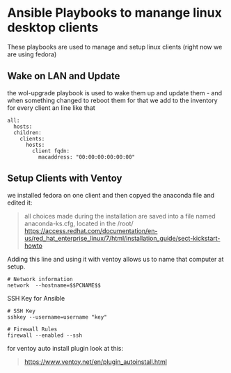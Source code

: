 # Ansible Playbooks to manange linux desktop clients
These playbooks are used to manage and setup linux clients (right now we are using fedora)
## Wake on LAN and Update
the wol-upgrade playbook is used to wake them up and update them - and when something changed to reboot them
for that we add to the inventory for every client an line like that
```
all:
  hosts:
  children:
    clients:
      hosts:
        client fqdn:
          macaddress: "00:00:00:00:00:00"
```
## Setup Clients with Ventoy
we installed fedora on one client and then copyed the anaconda file and edited it:
> all choices made during the installation are saved into a file named anaconda-ks.cfg, located in the /root/
https://access.redhat.com/documentation/en-us/red_hat_enterprise_linux/7/html/installation_guide/sect-kickstart-howto

Adding this line and using it with ventoy allows us to name that computer at setup.
```
# Network information
network  --hostname=$$PCNAME$$
```
SSH Key for Ansible
```
# SSH Key
sshkey --username=username "key"

# Firewall Rules
firewall --enabled --ssh
```
for ventoy auto install plugin look at this:
> https://www.ventoy.net/en/plugin_autoinstall.html
